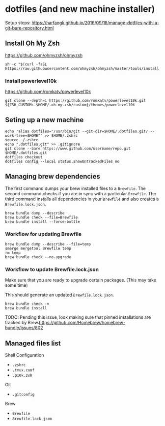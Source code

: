 # dotfiles (and new machine installer)
Setup steps: https://harfangk.github.io/2016/09/18/manage-dotfiles-with-a-git-bare-repository.html

## Install Oh My Zsh
https://github.com/ohmyzsh/ohmyzsh

```shell
sh -c "$(curl -fsSL https://raw.githubusercontent.com/ohmyzsh/ohmyzsh/master/tools/install.sh)"
```

### Install powerlevel10k
https://github.com/romkatv/powerlevel10k

```shell
git clone --depth=1 https://github.com/romkatv/powerlevel10k.git ${ZSH_CUSTOM:-$HOME/.oh-my-zsh/custom}/themes/powerlevel10k
```

## Seting up a new machine
```shell
echo 'alias dotfiles="/usr/bin/git --git-dir=$HOME/.dotfiles.git/ --work-tree=$HOME"' >> $HOME/.zshrc
source ~/.zshrc
echo ".dotfiles.git" >> .gitignore
git clone --bare https://www.github.com/username/repo.git $HOME/.dotfiles.git
dotfiles checkout
dotfiles config --local status.showUntrackedFiles no
```

## Managing brew dependencies
The first command dumps your brew installed files to a `Brewfile`. The second command checks if you are in sync with a
particular `Brewfile`. The third command installs all dependencies in your `Brewfile` and also creates a
`Brewfile.lock.json`.

```shell
brew bundle dump --describe
brew bundle check --file=Brewfile
brew bundle install --force-bottle
```

### Workflow for updating Brewfile
```shell
brew bundle dump --describe --file=temp
smerge mergetool Brewfile temp
rm temp
brew bundle check --no-upgrade
```

### Workflow to update Brewfile.lock.json
Make sure that you are ready to upgrade certain packages. (This may take some time)

This should generate an updated `Brewfile.lock.json`.

```shell
brew bundle check -v
brew bundle install
```

TODO: Pending this issue, look making sure that pinned installations are tracked by Brew.https://github.com/Homebrew/homebrew-bundle/issues/802

## Managed files list
Shell Configuration
* `.zshrc`
* `.tmux.conf`
* `.p10k.zsh`

Git
* `.gitconfig`

Brew
* `Brewfile`
* `Brewfile.lock.json`
